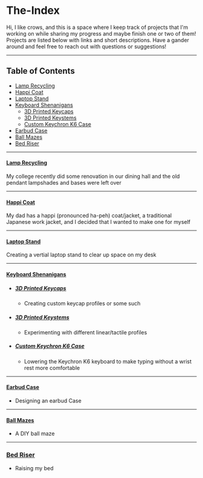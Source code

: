 # The-Index
 Hi, I like crows, and this is a space where I keep track of projects that I'm working on while sharing my progress and maybe finish one or two of them! Projects are listed below with links and short descriptions. Have a gander around and feel free to reach out with questions or suggestions!

---

## Table of Contents

* [Lamp Recycling](#lamp-recycling)
* [Happi Coat](#happi-coat)
* [Laptop Stand](#laptop-stand)
* [Keyboard Shenanigans](#keyboard-shenanigans)
  * [3D Printed Keycaps](#3d-printed-keycaps)
  * [3D Printed Keystems](#3d-printed-keystems)
  * [Custom Keychron K6 Case](#custom-keychron-k6-case)
* [Earbud Case](#earbud-case)
* [Ball Mazes](#ball-mazes)
* [Bed Riser](#bed-riser)

---

#### [Lamp Recycling](https://github.com/i-like-crows/The-Index/tree/main/Lamp-Recycling)
My college recently did some renovation in our dining hall and the old pendant lampshades and bases were left over

---

#### [Happi Coat](https://github.com/i-like-crows/The-Index/tree/main/Happi-Coat)
My dad has a happi (pronounced ha-peh) coat/jacket, a traditional Japanese work jacket, and I decided that I wanted to make one for myself

---

#### [Laptop Stand](https://github.com/i-like-crows/The-Index/tree/main/Laptop-Stand)
Creating a vertial laptop stand to clear up space on my desk

---

#### [Keyboard Shenanigans](https://github.com/i-like-crows/The-Index/tree/main/Keyboard-Shenanigans)
* ##### [3D Printed Keycaps](https://github.com/i-like-crows/The-Index/tree/main/Keyboard-Shenanigans/3D-Printed-Keycaps)
  * Creating custom keycap profiles or some such
* ##### [3D Printed Keystems](https://github.com/i-like-crows/The-Index/tree/main/Keyboard-Shenanigans/3D-Printed-Keystems)
  * Experimenting with different linear/tactile profiles
* ##### [Custom Keychron K6 Case](https://github.com/i-like-crows/The-Index/tree/main/Keyboard-Shenanigans/Custom-Keychron-K6-Case)
  * Lowering the Keychron K6 keyboard to make typing without a wrist rest more comfortable

---

#### [Earbud Case](https://github.com/i-like-crows/The-Index/tree/main/Earbud-Case)
* Designing an earbud Case

---

#### [Ball Mazes](https://github.com/i-like-crows/The-Index/tree/main/Ball-Mazes)
* A DIY ball maze

---

### [Bed Riser]()
* Raising my bed
